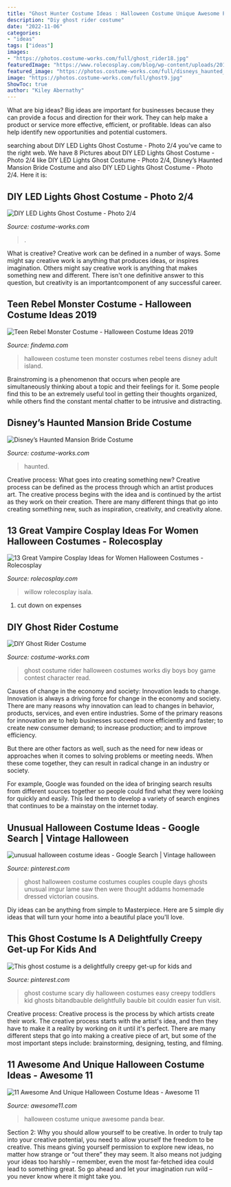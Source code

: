 ```yaml
---
title: "Ghost Hunter Costume Ideas : Halloween Costume Unique Awesome Panda Bear"
description: "Diy ghost rider costume"
date: "2022-11-06"
categories:
- "ideas"
tags: ["ideas"]
images:
- "https://photos.costume-works.com/full/ghost_rider18.jpg"
featuredImage: "https://www.rolecosplay.com/blog/wp-content/uploads/2015/10/vampire_willow_by_illyria_cosplay-d6d76xp.jpg"
featured_image: "https://photos.costume-works.com/full/disneys_haunted_mansion_bride2.jpg"
image: "https://photos.costume-works.com/full/ghost9.jpg"
ShowToc: true
author: "Kiley Abernathy"
---
```



What are big ideas?
Big ideas are important for businesses because they can provide a focus and direction for their work. They can help make a product or service more effective, efficient, or profitable. Ideas can also help identify new opportunities and potential customers.

	

		
searching about DIY LED Lights Ghost Costume - Photo 2/4 you've came to the right web. We have 8 Pictures about DIY LED Lights Ghost Costume - Photo 2/4 like DIY LED Lights Ghost Costume - Photo 2/4, Disney’s Haunted Mansion Bride Costume and also DIY LED Lights Ghost Costume - Photo 2/4. Here it is:
		
    
## DIY LED Lights Ghost Costume - Photo 2/4

<img loading=lazy src="https://photos.costume-works.com/full/ghost9.jpg" onerror="this.onerror=null;this.src='https://tse4.mm.bing.net/th?id=OIP.f072w2ItTFwscsNJwGL_LgHaJ3&amp;pid=15.1';" alt="DIY LED Lights Ghost Costume - Photo 2/4">

_Source: costume-works.com_

>. 

	

What is creative?
Creative work can be defined in a number of ways. Some might say creative work is anything that produces ideas, or inspires imagination. Others might say creative work is anything that makes something new and different. There isn't one definitive answer to this question, but creativity is an importantcomponent of any successful career.

    
## Teen Rebel Monster Costume - Halloween Costume Ideas 2019

<img loading=lazy src="http://findema.com/wp-content/uploads/2014/10/halloween_20146014.jpg" onerror="this.onerror=null;this.src='https://tse3.mm.bing.net/th?id=OIP.8Xas301NA3P4LMk7jUaGSQHaKl&amp;pid=15.1';" alt="Teen Rebel Monster Costume - Halloween Costume Ideas 2019">

_Source: findema.com_

>halloween costume teen monster costumes rebel teens disney adult island. 

	

Brainstroming is a phenomenon that occurs when people are simultaneously thinking about a topic and their feelings for it. Some people find this to be an extremely useful tool in getting their thoughts organized, while others find the constant mental chatter to be intrusive and distracting.

    
## Disney’s Haunted Mansion Bride Costume

<img loading=lazy src="https://photos.costume-works.com/full/disneys_haunted_mansion_bride2.jpg" onerror="this.onerror=null;this.src='https://tse2.mm.bing.net/th?id=OIP.GUIQUijfmrXBIiQ3u4uQygHaMb&amp;pid=15.1';" alt="Disney’s Haunted Mansion Bride Costume">

_Source: costume-works.com_

>haunted. 

	

Creative process: What goes into creating something new?
Creative process can be defined as the process through which an artist produces art. The creative process begins with the idea and is continued by the artist as they work on their creation. There are many different things that go into creating something new, such as inspiration, creativity, and creativity alone.

    
## 13 Great Vampire Cosplay Ideas For Women Halloween Costumes - Rolecosplay

<img loading=lazy src="https://www.rolecosplay.com/blog/wp-content/uploads/2015/10/vampire_willow_by_illyria_cosplay-d6d76xp.jpg" onerror="this.onerror=null;this.src='https://tse3.mm.bing.net/th?id=OIP.qHePGEghLnzHKI49y_THEAHaLH&amp;pid=15.1';" alt="13 Great Vampire Cosplay Ideas for Women Halloween Costumes - Rolecosplay">

_Source: rolecosplay.com_

>willow rolecosplay isala. 

	

1. cut down on expenses

    
## DIY Ghost Rider Costume

<img loading=lazy src="https://photos.costume-works.com/full/ghost_rider18.jpg" onerror="this.onerror=null;this.src='https://tse1.mm.bing.net/th?id=OIP.sXrKI3aA5e6TFMgOZFCydAHaJ3&amp;pid=15.1';" alt="DIY Ghost Rider Costume">

_Source: costume-works.com_

>ghost costume rider halloween costumes works diy boys boy game contest character read. 

	

Causes of change in the economy and society: Innovation leads to change.
Innovation is always a driving force for change in the economy and society. There are many reasons why innovation can lead to changes in behavior, products, services, and even entire industries. 
Some of the primary reasons for innovation are to help businesses succeed more efficiently and faster; to create new consumer demand; to increase production; and to improve efficiency. 

But there are other factors as well, such as the need for new ideas or approaches when it comes to solving problems or meeting needs. When these come together, they can result in radical change in an industry or society.

For example, Google was founded on the idea of bringing search results from different sources together so people could find what they were looking for quickly and easily. This led them to develop a variety of search engines that continues to be a mainstay on the internet today.

    
## Unusual Halloween Costume Ideas - Google Search | Vintage Halloween

<img loading=lazy src="https://i.pinimg.com/736x/91/d5/10/91d51091993a941ca4a6704516ee3e05--original-halloween-costumes-halloween-couples.jpg" onerror="this.onerror=null;this.src='https://tse3.mm.bing.net/th?id=OIP.hrhH3VIIsMA4PiXEtdFH2AHaJ4&amp;pid=15.1';" alt="unusual halloween costume ideas - Google Search | Vintage halloween">

_Source: pinterest.com_

>ghost halloween costume costumes couples couple days ghosts unusual imgur lame saw then were thought addams homemade dressed victorian cousins. 

	

Diy ideas can be anything from simple to Masterpiece. Here are 5 simple diy ideas that will turn your home into a beautiful place you'll love.

    
## This Ghost Costume Is A Delightfully Creepy Get-up For Kids And

<img loading=lazy src="https://i.pinimg.com/736x/6a/23/8a/6a238a415ad7ad7891fe732bc68e4737.jpg" onerror="this.onerror=null;this.src='https://tse4.mm.bing.net/th?id=OIP.VsdgmemQ5aqllxy1oe8EqwHaLG&amp;pid=15.1';" alt="This ghost costume is a delightfully creepy get-up for kids and">

_Source: pinterest.com_

>ghost costume scary diy halloween costumes easy creepy toddlers kid ghosts bitandbauble delightfully bauble bit couldn easier fun visit. 

	

Creative process:
Creative process is the process by which artists create their work. The creative process starts with the artist's idea, and then they have to make it a reality by working on it until it's perfect. There are many different steps that go into making a creative piece of art, but some of the most important steps include: brainstorming, designing, testing, and filming.

    
## 11 Awesome And Unique Halloween Costume Ideas - Awesome 11

<img loading=lazy src="http://awesome11.com/wp-content/uploads/2016/06/Halloween-Costume-Ideas-for-Kids.jpg" onerror="this.onerror=null;this.src='https://tse4.mm.bing.net/th?id=OIP.yZOXyXRZDr5zgMa-sTnihwHaN5&amp;pid=15.1';" alt="11 Awesome And Unique Halloween Costume Ideas - Awesome 11">

_Source: awesome11.com_

>halloween costume unique awesome panda bear. 

	

Section 2: Why you should allow yourself to be creative.
In order to truly tap into your creative potential, you need to allow yourself the freedom to be creative. This means giving yourself permission to explore new ideas, no matter how strange or “out there” they may seem. It also means not judging your ideas too harshly – remember, even the most far-fetched idea could lead to something great. So go ahead and let your imagination run wild – you never know where it might take you.


